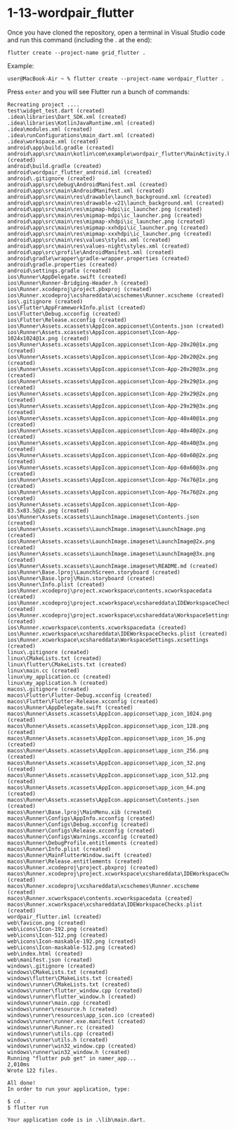 # 1-13-wordpair_flutter

Once you have cloned the repository, open a terminal in Visual Studio code and run this command (including the . at the end):

    flutter create --project-name grid_flutter .

Example:

    user@MacBook-Air ~ % flutter create --project-name wordpair_flutter .

Press `enter` and you will see Flutter run a bunch of commands:

    Recreating project ....
    test\widget_test.dart (created)
    .idea\libraries\Dart_SDK.xml (created)
    .idea\libraries\KotlinJavaRuntime.xml (created)
    .idea\modules.xml (created)
    .idea\runConfigurations\main_dart.xml (created)
    .idea\workspace.xml (created)
    android\app\build.gradle (created)
    android\app\src\main\kotlin\com\example\wordpair_flutter\MainActivity.kt (created)
    android\build.gradle (created)
    android\wordpair_flutter_android.iml (created)
    android\.gitignore (created)
    android\app\src\debug\AndroidManifest.xml (created)
    android\app\src\main\AndroidManifest.xml (created)
    android\app\src\main\res\drawable\launch_background.xml (created)
    android\app\src\main\res\drawable-v21\launch_background.xml (created)
    android\app\src\main\res\mipmap-hdpi\ic_launcher.png (created)
    android\app\src\main\res\mipmap-mdpi\ic_launcher.png (created)
    android\app\src\main\res\mipmap-xhdpi\ic_launcher.png (created)
    android\app\src\main\res\mipmap-xxhdpi\ic_launcher.png (created)
    android\app\src\main\res\mipmap-xxxhdpi\ic_launcher.png (created)
    android\app\src\main\res\values\styles.xml (created)
    android\app\src\main\res\values-night\styles.xml (created)
    android\app\src\profile\AndroidManifest.xml (created)
    android\gradle\wrapper\gradle-wrapper.properties (created)
    android\gradle.properties (created)
    android\settings.gradle (created)
    ios\Runner\AppDelegate.swift (created)
    ios\Runner\Runner-Bridging-Header.h (created)
    ios\Runner.xcodeproj\project.pbxproj (created)
    ios\Runner.xcodeproj\xcshareddata\xcschemes\Runner.xcscheme (created)
    ios\.gitignore (created)
    ios\Flutter\AppFrameworkInfo.plist (created)
    ios\Flutter\Debug.xcconfig (created)
    ios\Flutter\Release.xcconfig (created)
    ios\Runner\Assets.xcassets\AppIcon.appiconset\Contents.json (created)
    ios\Runner\Assets.xcassets\AppIcon.appiconset\Icon-App-1024x1024@1x.png (created)
    ios\Runner\Assets.xcassets\AppIcon.appiconset\Icon-App-20x20@1x.png (created)
    ios\Runner\Assets.xcassets\AppIcon.appiconset\Icon-App-20x20@2x.png (created)
    ios\Runner\Assets.xcassets\AppIcon.appiconset\Icon-App-20x20@3x.png (created)
    ios\Runner\Assets.xcassets\AppIcon.appiconset\Icon-App-29x29@1x.png (created)
    ios\Runner\Assets.xcassets\AppIcon.appiconset\Icon-App-29x29@2x.png (created)
    ios\Runner\Assets.xcassets\AppIcon.appiconset\Icon-App-29x29@3x.png (created)
    ios\Runner\Assets.xcassets\AppIcon.appiconset\Icon-App-40x40@1x.png (created)
    ios\Runner\Assets.xcassets\AppIcon.appiconset\Icon-App-40x40@2x.png (created)
    ios\Runner\Assets.xcassets\AppIcon.appiconset\Icon-App-40x40@3x.png (created)
    ios\Runner\Assets.xcassets\AppIcon.appiconset\Icon-App-60x60@2x.png (created)
    ios\Runner\Assets.xcassets\AppIcon.appiconset\Icon-App-60x60@3x.png (created)
    ios\Runner\Assets.xcassets\AppIcon.appiconset\Icon-App-76x76@1x.png (created)
    ios\Runner\Assets.xcassets\AppIcon.appiconset\Icon-App-76x76@2x.png (created)
    ios\Runner\Assets.xcassets\AppIcon.appiconset\Icon-App-83.5x83.5@2x.png (created)
    ios\Runner\Assets.xcassets\LaunchImage.imageset\Contents.json (created)
    ios\Runner\Assets.xcassets\LaunchImage.imageset\LaunchImage.png (created)
    ios\Runner\Assets.xcassets\LaunchImage.imageset\LaunchImage@2x.png (created)
    ios\Runner\Assets.xcassets\LaunchImage.imageset\LaunchImage@3x.png (created)
    ios\Runner\Assets.xcassets\LaunchImage.imageset\README.md (created)
    ios\Runner\Base.lproj\LaunchScreen.storyboard (created)
    ios\Runner\Base.lproj\Main.storyboard (created)
    ios\Runner\Info.plist (created)
    ios\Runner.xcodeproj\project.xcworkspace\contents.xcworkspacedata (created)
    ios\Runner.xcodeproj\project.xcworkspace\xcshareddata\IDEWorkspaceChecks.plist (created)
    ios\Runner.xcodeproj\project.xcworkspace\xcshareddata\WorkspaceSettings.xcsettings (created)
    ios\Runner.xcworkspace\contents.xcworkspacedata (created)
    ios\Runner.xcworkspace\xcshareddata\IDEWorkspaceChecks.plist (created)
    ios\Runner.xcworkspace\xcshareddata\WorkspaceSettings.xcsettings (created)
    linux\.gitignore (created)
    linux\CMakeLists.txt (created)
    linux\flutter\CMakeLists.txt (created)
    linux\main.cc (created)
    linux\my_application.cc (created)
    linux\my_application.h (created)
    macos\.gitignore (created)
    macos\Flutter\Flutter-Debug.xcconfig (created)
    macos\Flutter\Flutter-Release.xcconfig (created)
    macos\Runner\AppDelegate.swift (created)
    macos\Runner\Assets.xcassets\AppIcon.appiconset\app_icon_1024.png (created)
    macos\Runner\Assets.xcassets\AppIcon.appiconset\app_icon_128.png (created)
    macos\Runner\Assets.xcassets\AppIcon.appiconset\app_icon_16.png (created)
    macos\Runner\Assets.xcassets\AppIcon.appiconset\app_icon_256.png (created)
    macos\Runner\Assets.xcassets\AppIcon.appiconset\app_icon_32.png (created)
    macos\Runner\Assets.xcassets\AppIcon.appiconset\app_icon_512.png (created)
    macos\Runner\Assets.xcassets\AppIcon.appiconset\app_icon_64.png (created)
    macos\Runner\Assets.xcassets\AppIcon.appiconset\Contents.json (created)
    macos\Runner\Base.lproj\MainMenu.xib (created)
    macos\Runner\Configs\AppInfo.xcconfig (created)
    macos\Runner\Configs\Debug.xcconfig (created)
    macos\Runner\Configs\Release.xcconfig (created)
    macos\Runner\Configs\Warnings.xcconfig (created)
    macos\Runner\DebugProfile.entitlements (created)
    macos\Runner\Info.plist (created)
    macos\Runner\MainFlutterWindow.swift (created)
    macos\Runner\Release.entitlements (created)
    macos\Runner.xcodeproj\project.pbxproj (created)
    macos\Runner.xcodeproj\project.xcworkspace\xcshareddata\IDEWorkspaceChecks.plist (created)
    macos\Runner.xcodeproj\xcshareddata\xcschemes\Runner.xcscheme (created)
    macos\Runner.xcworkspace\contents.xcworkspacedata (created)
    macos\Runner.xcworkspace\xcshareddata\IDEWorkspaceChecks.plist (created)
    wordpair_flutter.iml (created)
    web\favicon.png (created)
    web\icons\Icon-192.png (created)
    web\icons\Icon-512.png (created)
    web\icons\Icon-maskable-192.png (created)
    web\icons\Icon-maskable-512.png (created)
    web\index.html (created)
    web\manifest.json (created)
    windows\.gitignore (created)
    windows\CMakeLists.txt (created)
    windows\flutter\CMakeLists.txt (created)
    windows\runner\CMakeLists.txt (created)
    windows\runner\flutter_window.cpp (created)
    windows\runner\flutter_window.h (created)
    windows\runner\main.cpp (created)
    windows\runner\resource.h (created)
    windows\runner\resources\app_icon.ico (created)
    windows\runner\runner.exe.manifest (created)
    windows\runner\Runner.rc (created)
    windows\runner\utils.cpp (created)
    windows\runner\utils.h (created)
    windows\runner\win32_window.cpp (created)
    windows\runner\win32_window.h (created)
    Running "flutter pub get" in namer_app...                        2,010ms
    Wrote 122 files.

    All done!
    In order to run your application, type:

    $ cd .
    $ flutter run

    Your application code is in .\lib\main.dart.
